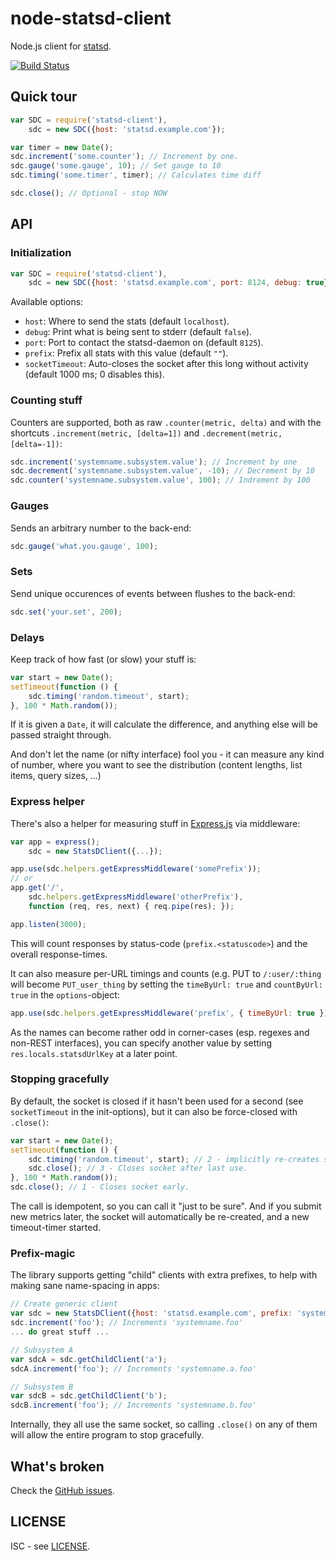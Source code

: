 node-statsd-client
==================

Node.js client for [statsd](https://github.com/etsy/statsd).

[![Build Status](https://secure.travis-ci.org/msiebuhr/node-statsd-client.png?branch=master)](http://travis-ci.org/msiebuhr/node-statsd-client)

Quick tour
----------

```javascript
var SDC = require('statsd-client'),
	sdc = new SDC({host: 'statsd.example.com'});

var timer = new Date();
sdc.increment('some.counter'); // Increment by one.
sdc.gauge('some.gauge', 10); // Set gauge to 10
sdc.timing('some.timer', timer); // Calculates time diff

sdc.close(); // Optional - stop NOW
```

API
---

### Initialization

```javascript
var SDC = require('statsd-client'),
	sdc = new SDC({host: 'statsd.example.com', port: 8124, debug: true});
```

Available options:

 * `host`: Where to send the stats (default `localhost`).
 * `debug`: Print what is being sent to stderr (default `false`).
 * `port`: Port to contact the statsd-daemon on (default `8125`).
 * `prefix`: Prefix all stats with this value (default `""`).
 * `socketTimeout`: Auto-closes the socket after this long without activity
   (default 1000 ms; 0 disables this).

### Counting stuff

Counters are supported, both as raw `.counter(metric, delta)` and with the
shortcuts `.increment(metric, [delta=1])` and `.decrement(metric, [delta=-1])`:

```javascript
sdc.increment('systemname.subsystem.value'); // Increment by one
sdc.decrement('systemname.subsystem.value', -10); // Decrement by 10
sdc.counter('systemname.subsystem.value', 100); // Indrement by 100
```

### Gauges

Sends an arbitrary number to the back-end:

```javascript
sdc.gauge('what.you.gauge', 100);
```

### Sets

Send unique occurences of events between flushes to the back-end:

```javascript
sdc.set('your.set', 200);
```

### Delays

Keep track of how fast (or slow) your stuff is:

```javascript
var start = new Date();
setTimeout(function () {
	sdc.timing('random.timeout', start);
}, 100 * Math.random());
```

If it is given a `Date`, it will calculate the difference, and anything else
will be passed straight through.

And don't let the name (or nifty interface) fool you - it can measure any kind
of number, where you want to see the distribution (content lengths, list items,
query sizes, ...)

### Express helper

There's also a helper for measuring stuff in [Express.js](http://expressjs.com)
via middleware:

```javascript
var app = express();
	sdc = new StatsDClient({...});

app.use(sdc.helpers.getExpressMiddleware('somePrefix'));
// or
app.get('/',
	sdc.helpers.getExpressMiddleware('otherPrefix'),
	function (req, res, next) { req.pipe(res); });

app.listen(3000);
```

This will count responses by status-code (`prefix.<statuscode>`) and the
overall response-times.

It can also measure per-URL timings and counts (e.g. PUT to `/:user/:thing`
will become `PUT_user_thing` by setting the `timeByUrl: true` and
`countByUrl: true` in the `options`-object:

```javascript
app.use(sdc.helpers.getExpressMiddleware('prefix', { timeByUrl: true }));
```

As the names can become rather odd in corner-cases (esp. regexes and non-REST
interfaces), you can specify another value by setting `res.locals.statsdUrlKey`
at a later point.

### Stopping gracefully

By default, the socket is closed if it hasn't been used for a second (see
`socketTimeout` in the init-options), but it can also be force-closed with
`.close()`:

```javascript
var start = new Date();
setTimeout(function () {
	sdc.timing('random.timeout', start); // 2 - implicitly re-creates socket.
	sdc.close(); // 3 - Closes socket after last use.
}, 100 * Math.random());
sdc.close(); // 1 - Closes socket early.
```

The call is idempotent, so you can call it "just to be sure". And if you submit
new metrics later, the socket will automatically be re-created, and a new
timeout-timer started.

### Prefix-magic

The library supports getting "child" clients with extra prefixes, to help with
making sane name-spacing in apps:

```javascript
// Create generic client
var sdc = new StatsDClient({host: 'statsd.example.com', prefix: 'systemname');
sdc.increment('foo'); // Increments 'systemname.foo'
... do great stuff ...

// Subsystem A
var sdcA = sdc.getChildClient('a');
sdcA.increment('foo'); // Increments 'systemname.a.foo'

// Subsystem B
var sdcB = sdc.getChildClient('b');
sdcB.increment('foo'); // Increments 'systemname.b.foo'
```

Internally, they all use the same socket, so calling `.close()` on any of them
will allow the entire program to stop gracefully.

What's broken
-------------

Check the [GitHub issues](https://github.com/msiebuhr/node-statsd-client/issues).

LICENSE
-------

ISC - see
[LICENSE](https://github.com/msiebuhr/node-statsd-client/blob/master/LICENSE).
